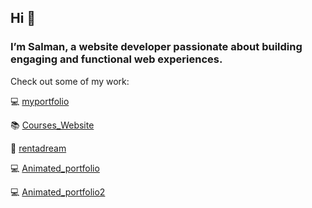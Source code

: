## Hi 👋
### I’m Salman, a website developer passionate about building engaging and functional web experiences.

Check out some of my work:

💻 [myportfolio](https://salmank.vercel.app/)

📚 [Courses_Website](https://global-tuitions-new.vercel.app)

🏡 [rentadream](https://rent-a-dream.vercel.app/)

💻 [Animated_portfolio](https://salman-k.vercel.app/)

💻 [Animated_portfolio2](https://salmank-self.vercel.app/)

